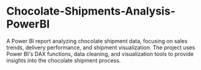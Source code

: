 # Chocolate-Shipments-Analysis-PowerBI
A Power BI report analyzing chocolate shipment data, focusing on sales trends, delivery performance, and shipment visualization. The project uses Power BI's DAX functions, data cleaning, and visualization tools to provide insights into the chocolate shipment process.
